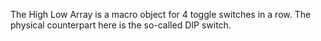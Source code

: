 The High Low Array is a macro object for 4 toggle switches in a row. The physical counterpart here is the so-called DIP switch.